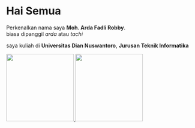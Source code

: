 # Hai Semua 

Perkenalkan nama saya **Moh. Arda Fadli Robby**.\
biasa dipanggil *arda* atau *tachi*

saya kuliah di **Universitas Dian Nuswantoro**, **Jurusan Teknik Informatika**

<p align="left">
<a href="https://github.com/dimasmds">
  <img height="180em" src="https://github-readme-stats-eight-theta.vercel.app/api?username=dimasmds&show_icons=true&theme=algolia&include_all_commits=true&count_private=true"/>
  <img height="180em" src="https://github-readme-stats-eight-theta.vercel.app/api/top-langs/?username=dimasmds&layout=compact&langs_count=8&theme=algolia"/>
</a>
</p>
